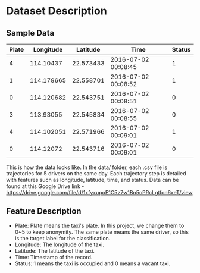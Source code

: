 # Dataset Description  

## Sample Data  
| Plate | Longitude  | Latitude  | Time                | Status |
| ----- | ---------- | --------- | ------------------- | ------ |
| 4     | 114.10437  | 22.573433 | 2016-07-02 00:08:45 | 1      |
| 1     | 114.179665 | 22.558701 | 2016-07-02 00:08:52 | 1      |
| 0     | 114.120682 | 22.543751 | 2016-07-02 00:08:51 | 0      |
| 3     | 113.93055  | 22.545834 | 2016-07-02 00:08:55 | 0      |
| 4     | 114.102051 | 22.571966 | 2016-07-02 00:09:01 | 1      |
| 0     | 114.12072  | 22.543716 | 2016-07-02 00:09:01 | 0      |

This is how the data looks like. In the data/ folder, each .csv file is trajectories for 5 drivers on the same day. Each trajectory step is detailed with features such as longitude, latitude, time, and status. 
Data can be found at this Google Drive link - https://drive.google.com/file/d/1xfyxupoE1C5z7w1Bn5oPRcLgtfon6xeT/view 

## Feature Description
- Plate: Plate means the taxi's plate. In this project, we change them to 0~5 to keep anonymity. The same plate means the same driver, so this is the target label for the classification.  
- Longitude: The longitude of the taxi.  
- Latitude: The latitude of the taxi.  
- Time: Timestamp of the record.  
- Status: 1 means the taxi is occupied and 0 means a vacant taxi.

